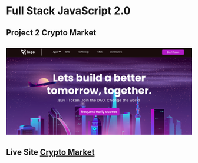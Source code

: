 # **Full Stack JavaScript 2.0**
## Project 2 **Crypto Market**
##  ![Output Image](./project%202%20output.png)
## Live Site [Crypto Market](https://crypto-market-project.netlify.app/)
